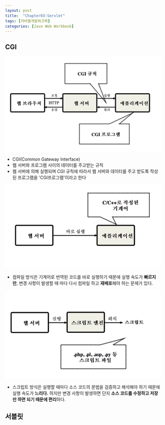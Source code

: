 ```yaml
---
layout: post
title:  "Chapter03-Servlet"
tags: [자바웹개발워크북]
categories: [Java Web Workbook]
---
```


CGI
----
![CGI 규칙](../img//CGI규칙.png)
- CGI(Common Gateway Interface)
- 웹 서버와 프로그램 사이의 데이터를 주고받는 규칙
- 웹 서버에 의해 실행되며 CGI 규칙에 따라서 웹 서버와 데이터를 주고 받도록 작성된 프로그램을 'CGI프로그램'이라고 한다

![CGI컴파일](../img/CGI컴파일.png)
- 컴파일 방식은 기계어로 번역된 코드를 바로 실행하기 때문에 실행 속도가 **빠르지만**, 변경 사항이 발생할 때 마다 다시 컴파일 하고 **재배포**해야 하는 문제가 있다.

![CGI인터프리터](../img/CGI인터프리터.png)
- 스크립트 방식은 실행할 때마다 소스 코드의 문법을 검증하고 해석해야 하기 때문에 실행 속도가 **느리다.** 하지만 변경 사항이 발생하면 단지 **소스 코드를 수정하고 저장만 하면 되기 때문에 편리**하다.

서블릿
-----
